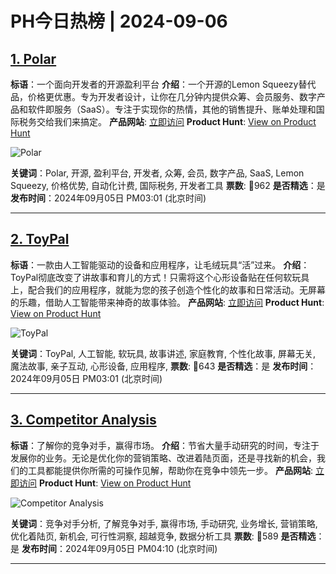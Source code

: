 # PH今日热榜 | 2024-09-06

## [1. Polar](https://www.producthunt.com/posts/polar-5?utm_campaign=producthunt-api&utm_medium=api-v2&utm_source=Application%3A+decohack+%28ID%3A+131684%29)
**标语**：一个面向开发者的开源盈利平台
**介绍**：一个开源的Lemon Squeezy替代品，价格更优惠。专为开发者设计，让你在几分钟内提供众筹、会员服务、数字产品和软件即服务（SaaS）。专注于实现你的热情，其他的销售提升、账单处理和国际税务交给我们来搞定。
**产品网站**: [立即访问](https://www.producthunt.com/r/DFRSKF4XIWZROG?utm_campaign=producthunt-api&utm_medium=api-v2&utm_source=Application%3A+decohack+%28ID%3A+131684%29)
**Product Hunt**: [View on Product Hunt](https://www.producthunt.com/posts/polar-5?utm_campaign=producthunt-api&utm_medium=api-v2&utm_source=Application%3A+decohack+%28ID%3A+131684%29)

![Polar](https://ph-files.imgix.net/e57bc0a3-0c1f-494f-bd78-9766601f8ce0.png?auto=format&fit=crop&frame=1&h=512&w=1024)

**关键词**：Polar, 开源, 盈利平台, 开发者, 众筹, 会员, 数字产品, SaaS, Lemon Squeezy, 价格优势, 自动化计费, 国际税务, 开发者工具
**票数**: 🔺962
**是否精选**：是
**发布时间**：2024年09月05日 PM03:01 (北京时间)

---

## [2. ToyPal](https://www.producthunt.com/posts/toypal?utm_campaign=producthunt-api&utm_medium=api-v2&utm_source=Application%3A+decohack+%28ID%3A+131684%29)
**标语**：一款由人工智能驱动的设备和应用程序，让毛绒玩具“活”过来。
**介绍**：ToyPal彻底改变了讲故事和育儿的方式！只需将这个心形设备贴在任何软玩具上，配合我们的应用程序，就能为您的孩子创造个性化的故事和日常活动。无屏幕的乐趣，借助人工智能带来神奇的故事体验。
**产品网站**: [立即访问](https://www.producthunt.com/r/FPG7SEERWN3TU2?utm_campaign=producthunt-api&utm_medium=api-v2&utm_source=Application%3A+decohack+%28ID%3A+131684%29)
**Product Hunt**: [View on Product Hunt](https://www.producthunt.com/posts/toypal?utm_campaign=producthunt-api&utm_medium=api-v2&utm_source=Application%3A+decohack+%28ID%3A+131684%29)

![ToyPal](https://ph-files.imgix.net/90998043-c774-466b-8c44-9632abe85e54.png?auto=format&fit=crop&frame=1&h=512&w=1024)

**关键词**：ToyPal, 人工智能, 软玩具, 故事讲述, 家庭教育, 个性化故事, 屏幕无关, 魔法故事, 亲子互动, 心形设备, 应用程序,
**票数**: 🔺643
**是否精选**：是
**发布时间**：2024年09月05日 PM03:01 (北京时间)

---

## [3. Competitor Analysis](https://www.producthunt.com/posts/competitor-analysis?utm_campaign=producthunt-api&utm_medium=api-v2&utm_source=Application%3A+decohack+%28ID%3A+131684%29)
**标语**：了解你的竞争对手，赢得市场。
**介绍**：节省大量手动研究的时间，专注于发展你的业务。无论是优化你的营销策略、改进着陆页面，还是寻找新的机会，我们的工具都能提供你所需的可操作见解，帮助你在竞争中领先一步。
**产品网站**: [立即访问](https://www.producthunt.com/r/SNOH7PSVKYAQ5I?utm_campaign=producthunt-api&utm_medium=api-v2&utm_source=Application%3A+decohack+%28ID%3A+131684%29)
**Product Hunt**: [View on Product Hunt](https://www.producthunt.com/posts/competitor-analysis?utm_campaign=producthunt-api&utm_medium=api-v2&utm_source=Application%3A+decohack+%28ID%3A+131684%29)

![Competitor Analysis](https://ph-files.imgix.net/d9407b3f-5b4a-4e2e-829b-dc1d8e21a110.png?auto=format&fit=crop&frame=1&h=512&w=1024)

**关键词**：竞争对手分析, 了解竞争对手, 赢得市场, 手动研究, 业务增长, 营销策略, 优化着陆页, 新机会, 可行性洞察, 超越竞争, 数据分析工具
**票数**: 🔺589
**是否精选**：是
**发布时间**：2024年09月05日 PM04:10 (北京时间)

---

